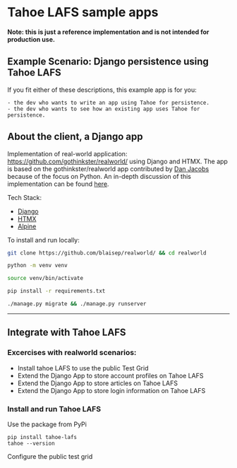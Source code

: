 # Tahoe LAFS sample apps

**Note: this is just a reference implementation and is not intended for production use.**

## Example Scenario: Django persistence using Tahoe LAFS

If you fit either of these descriptions, this example app is for you: 

    - the dev who wants to write an app using Tahoe for persistence.
    - the dev who wants to see how an existing app uses Tahoe for persistence.

## About the client, a Django app

Implementation of real-world application: https://github.com/gothinkster/realworld/ using Django and HTMX.
The app is based on the gothinkster/realworld app contributed by [Dan Jacobs](https://github.com/danjac/realworld/) 
because of the focus on Python.
An in-depth discussion of this implementation can be found [here](https://danjacob.net/posts/anatomyofdjangohtmxproject/).

Tech Stack:

* [Django](https://djangoproject.com)
* [HTMX](https://htmx.org)
* [Alpine](https://alpinejs.dev)

To install and run locally:

```bash
git clone https://github.com/blaisep/realworld/ && cd realworld

python -m venv venv

source venv/bin/activate

pip install -r requirements.txt

./manage.py migrate && ./manage.py runserver
```

---

## Integrate with Tahoe LAFS

### Excercises with realworld scenarios:

- Install tahoe LAFS to use the public Test Grid
- Extend the Django App to store account profiles on Tahoe LAFS
- Extend the Django App to store articles on Tahoe LAFS
- Extend the Django App to store login information on Tahoe LAFS

### Install and run Tahoe LAFS

Use the package from PyPi
```
pip install tahoe-lafs
tahoe --version
```
Configure the public test grid

